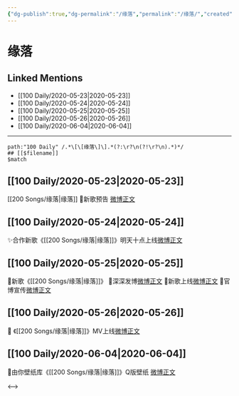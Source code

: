 ```yaml
---
{"dg-publish":true,"dg-permalink":"/缘落","permalink":"/缘落/","created":"2023-04-04T17:32:40.000+08:00","updated":"2023-04-10T15:53:25.000+08:00"}
---
```


# 缘落

## Linked Mentions
- [[100 Daily/2020-05-23\|2020-05-23]]
- [[100 Daily/2020-05-24\|2020-05-24]]
- [[100 Daily/2020-05-25\|2020-05-25]]
- [[100 Daily/2020-05-26\|2020-05-26]]
- [[100 Daily/2020-06-04\|2020-06-04]]


---

```expander
path:"100 Daily" /.*\[\[缘落\]\].*(?:\r?\n(?!\r?\n).*)*/
## [[$filename]]
$match
```
## [[100 Daily/2020-05-23\|2020-05-23]]
[[200 Songs/缘落\|缘落]]
🌿新歌预告 [微博正文](https://m.weibo.cn/6466290670/4507847515533092)
## [[100 Daily/2020-05-24\|2020-05-24]]
✨合作新歌《[[200 Songs/缘落\|缘落]]》明天十点上线[微博正文](https://m.weibo.cn/6466290670/4508222101378874)
## [[100 Daily/2020-05-25\|2020-05-25]]
🎵新歌《[[200 Songs/缘落\|缘落]]》
🌿深深发博[微博正文](https://m.weibo.cn/6466290670/4508553920201521)
🌿新歌上线[微博正文](https://m.weibo.cn/6466290670/4508412036372503)
🌿官博宣传[微博正文](https://m.weibo.cn/6466290670/4508447645152584)
## [[100 Daily/2020-05-26\|2020-05-26]]
🎥 《[[200 Songs/缘落\|缘落]]》MV上线[微博正文](https://m.weibo.cn/6466290670/4508780853556671)
## [[100 Daily/2020-06-04\|2020-06-04]]
🎵由你壁纸库《[[200 Songs/缘落\|缘落]]》Q版壁纸 [微博正文](https://m.weibo.cn/6466290670/4512156954333643)

<-->